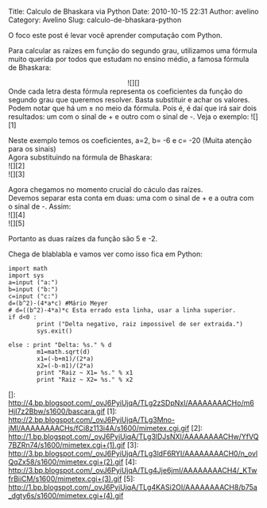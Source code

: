 Title: Calculo de Bhaskara via Python
Date: 2010-10-15 22:31
Author: avelino
Category: Avelino
Slug: calculo-de-bhaskara-python

O foco este post é levar você aprender computação com Python.

Para calcular as raízes em função do segundo grau, utilizamos uma
fórmula muito querida por todos que estudam no ensino médio, a famosa
fórmula de Bhaskara:

<div class="separator" style="clear: both; text-align: center;">
![][]

</div>
Onde cada letra desta fórmula representa os coeficientes da função do
segundo grau que queremos resolver. Basta substituir e achar os valores.
Podem notar que há um ± no meio da fórmula. Pois é, é daí que irá sair
dois resultados: um com o sinal de + e outro com o sinal de -. Veja o
exemplo: ![][1]

Neste exemplo temos os coeficientes, a=2, b= -6 e c= -20 (Muita atenção
para os sinais)  
Agora substituindo na fórmula de Bhaskara:  
![][2]  
![][3]

Agora chegamos no momento crucial do cáculo das raízes.  
Devemos separar esta conta em duas: uma com o sinal de + e a outra com
o sinal de -. Assim:  
![][4]  
![][5]

Portanto as duas raízes da função são 5 e -2.

Chega de blablabla e vamos ver como isso fica em Python:


    import math
    import sys
    a=input ("a:")
    b=input ("b:")
    c=input ("c:")
    d=(b^2)-(4*a*c) #Mário Meyer
    # d=((b^2)-4*a)*c Esta errado esta linha, usar a linha superior.
    if d<0 :
            print ("Delta negativo, raiz impossivel de ser extraida.") 
            sys.exit()

    else : print "Delta: %s." % d 
            m1=math.sqrt(d)
            x1=(-b+m1)/(2*a)
            x2=(-b-m1)/(2*a)
            print "Raiz ~ X1= %s." % x1
            print "Raiz ~ X2= %s." % x2

  []: http://4.bp.blogspot.com/_ovJ6PyiUjqA/TLg2zSDpNxI/AAAAAAAACHo/m6HjI7z2Bbw/s1600/bascara.gif
  [1]: http://2.bp.blogspot.com/_ovJ6PyiUjqA/TLg3Mno-jMI/AAAAAAAACHs/fCi8z113i4A/s1600/mimetex.cgi.gif
  [2]: http://1.bp.blogspot.com/_ovJ6PyiUjqA/TLg3lDJsNXI/AAAAAAAACHw/YfVQ7BZRn74/s1600/mimetex.cgi+(1).gif
  [3]: http://3.bp.blogspot.com/_ovJ6PyiUjqA/TLg3ldF6RYI/AAAAAAAACH0/n_ovlQqZx58/s1600/mimetex.cgi+(2).gif
  [4]: http://3.bp.blogspot.com/_ovJ6PyiUjqA/TLg4Jje6jmI/AAAAAAAACH4/_KTwfrBiiCM/s1600/mimetex.cgi+(3).gif
  [5]: http://1.bp.blogspot.com/_ovJ6PyiUjqA/TLg4KASi2OI/AAAAAAAACH8/b75a_dgty6s/s1600/mimetex.cgi+(4).gif
